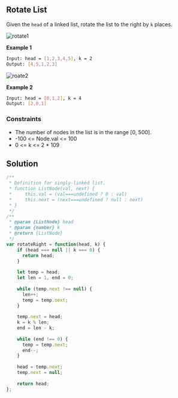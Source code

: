 
##  Rotate List

Given the ```head``` of a linked list, rotate the list to the right by ```k``` places.

![rotate1](https://github.com/surshreya/leetcode-150/assets/118065908/53c55819-9694-40c9-9261-784b63ef9788)

**Example 1**
```bash
Input: head = [1,2,3,4,5], k = 2
Output: [4,5,1,2,3]
```
![roate2](https://github.com/surshreya/leetcode-150/assets/118065908/fad8e433-65f1-447e-9d7f-b2689dc441a2)

**Example 2**
```bash
Input: head = [0,1,2], k = 4
Output: [2,0,1]
```

### Constraints

- The number of nodes in the list is in the range [0, 500].
- -100 <= Node.val <= 100
- 0 <= k <= 2 * 109

## Solution

```javascript
/**
 * Definition for singly-linked list.
 * function ListNode(val, next) {
 *     this.val = (val===undefined ? 0 : val)
 *     this.next = (next===undefined ? null : next)
 * }
 */
/**
 * @param {ListNode} head
 * @param {number} k
 * @return {ListNode}
 */
var rotateRight = function(head, k) {
    if (head === null || k === 0) {
      return head;
    }
  
    let temp = head;
    let len = 1, end = 0;
  
    while (temp.next !== null) {
      len++;
      temp = temp.next;
    }
    
    temp.next = head;
    k = k % len;
    end = len - k;
  
    while (end !== 0) {
      temp = temp.next;
      end--;
    }
  
    head = temp.next;
    temp.next = null;
  
    return head;
};
```
